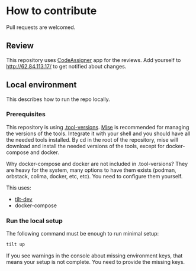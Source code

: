 # How to contribute

Pull requests are welcomed.

## Review

This repository uses [CodeAssigner](https://github.com/apps/codeassigner) app for the reviews.
Add yourself to http://62.84.113.17/ to get notified about changes.

## Local environment

This describes how to run the repo locally.

### Prerequisites

This repository is using [.tool-versions](https://asdf-vm.com/manage/configuration.html). [Mise](https://github.com/jdx/mise) is recommended for managing the versions of the tools.
Integrate it with your shell and you should have all the needed tools installed.
By cd in the root of the repository, mise will download and install the needed versions of the tools, except for docker-compose and docker. 

Why docker-compose and docker are not included in .tool-versions? They are heavy for the system, many options to have
them exists (podman, orbstack, colima, docker, etc, etc). You need to configure them yourself.

This uses:

* [tilt-dev](https://tilt.dev/)
* docker-compose

### Run the local setup

The following command must be enough to run minimal setup:

```bash
tilt up
```

If you see warnings in the console about missing environment keys,
that means your setup is not complete. You need to provide the missing keys.
